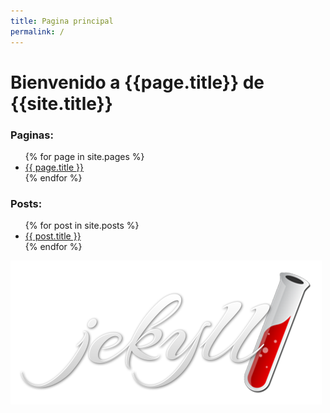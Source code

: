 ```yaml
---
title: Pagina principal
permalink: /
---
```


# Bienvenido a {{page.title}} de {{site.title}} 

### Paginas:

<ul>
{% for page in site.pages %}
  <li>
    <a href="{{ page.url }}">{{ page.title }}</a>
  </li>
{% endfor %}
</ul>
 

### Posts:

<ul>
  {% for post in site.posts %}
    <li>
      <a href="{{ post.url }}">{{ post.title }}</a>
    </li>
  {% endfor %}
</ul>

![Image](/assets/img/logo-jekyll.png)

